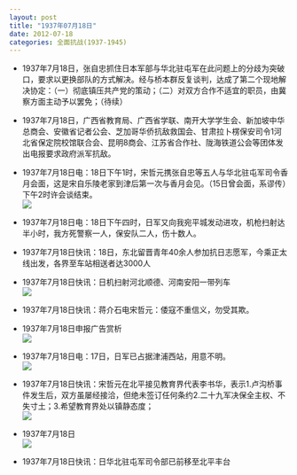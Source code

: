 ```yaml
---
layout: post
title: "1937年07月18日"
date: 2012-07-18
categories: 全面抗战(1937-1945)
---
```


<meta name="referrer" content="no-referrer" />

- 1937年7月18日，张自忠抓住日本军部与华北驻屯军在此问题上的分歧为突破口，要求以更换部队的方式解决。经与桥本群反复谈判，达成了第二个现地解决协定：（一）彻底镇压共产党的策动；（二）对双方合作不适宜的职员，由冀察方面主动予以罢免；（待续） 

- 1937年7月18日，广西省教育局、广西省学联、南开大学学生会、新加坡中华总商会、安徽省记者公会、芝加哥华侨抗敌救国会、甘肃拉卜楞保安司令1河北省保定院校馆联合会、昆明8商会、江苏省合作社、陇海铁道公会等团体发出电报要求政府派军抗敌。 

- 1937年7月18日电：18日下午1时，宋哲元携张自忠等五人与华北驻屯军司令香月会面，这是宋自乐陵老家到津后第一次与香月会见。（15日曾会面，系谬传）下午2时许会谈结束。 <br/><img src="https://ww3.sinaimg.cn/large/aca367d8jw1dv16cqvfysj.jpg" />

- 1937年7月18日电：18日下午四时，日军又向我宛平城发动进攻，机枪扫射达半小时，我方死警察一人，保安队二人，伤十数人。 

- 1937年7月18日快讯：18日，东北留晋青年40余人参加抗日志愿军，今乘正太线出发，各界至车站相送者达3000人 

- 1937年7月18日快讯：日机扫射河北顺德、河南安阳一带列车 <br/><img src="https://ww1.sinaimg.cn/large/aca367d8jw1dv0zevldu3j.jpg" />

- 1937年7月18日快讯：蒋介石电宋哲元：倭寇不重信义，勿受其欺。 

- 1937年7月18日申报广告赏析 <br/><img src="https://ww4.sinaimg.cn/large/aca367d8jw1dv0vnauamoj.jpg" />

- 1937年7月18日电：17日，日军已占据津浦西站，用意不明。 <br/><img src="https://ww4.sinaimg.cn/large/aca367d8jw1dv0vgr8o3dj.jpg" />

- 1937年7月18日快讯：宋哲元在北平接见教育界代表李书华，表示1.卢沟桥事件发生后，双方虽屡经接洽，但绝未签订任何条约2.二十九军决保全主权、不失寸土；3.希望教育界处以镇静态度； <br/><img src="https://ww2.sinaimg.cn/large/aca367d8jw1dv0v0syk85j.jpg" />

- 1937年7月18日 <br/><img src="https://ww4.sinaimg.cn/large/aca367d8jw1dv0uin3129j.jpg" />

- 1937年7月18日快讯：日华北驻屯军司令部已前移至北平丰台 

